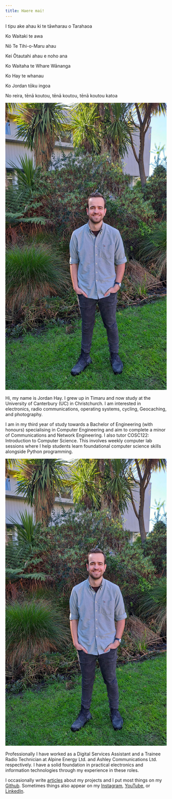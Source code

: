 ```yaml
---
title: Haere mai!
---
```


<link rel="stylesheet" type="text/css" href="css/index.css" />
<link rel="stylesheet" type="text/css" href="css/bee.css" />

<section id="pepeha">
    <p>I tipu ake ahau ki te tāwharau o Tarahaoa</p>
    <p>Ko Waitaki te awa</p>
    <p>Nō Te Tihi-o-Maru ahau</p>
    <p>Kei Ōtautahi ahau e noho ana</p>
    <p>Ko Waitaha te Whare Wānanga</p>
    <p>Ko Hay te whanau</p>
    <p>Ko Jordan tōku ingoa</p>
    <p>No reira, tēnā koutou, tēnā koutou, tēnā koutou katoa</p>
</section>

<img src="img/jordan.jpg" id="aside-profile" alt="Jordan stood in front of ECE at UC." />

<section id="introduction">
    <p>
        Hi, my name is Jordan Hay. I grew up in Timaru and now study at the University of Canterbury
        (UC) in Christchurch. I am interested in electronics, radio communications, operating 
        systems, cycling, Geocaching, and photography.
    </p>
    <p>
        I am in my third year of study towards a Bachelor of Engineering (with honours) specialising 
        in Computer Engineering and aim to complete a minor of Communications and Network 
        Engineering. I also tutor COSC122: Introduction to Computer Science. This involves weekly 
        computer lab sessions where I help students learn foundational computer science skills 
        alongside Python programming.
    </p>
    <img src="img/jordan.jpg" id="inline-profile" alt="Jordan stood in front of ECE at UC." />
    <p>
        Professionally I have worked as a Digital Services Assistant and a Trainee Radio Technician
        at Alpine Energy Ltd. and Ashley Communications Ltd. respectively. I have a solid foundation
        in practical electronics and information technologies through my experience in these roles.
    </p>
    <p>
        I occasionally write <a href="/articles">articles</a> about my projects and I put most 
        things on my <a href="https://github.com/JHay0112" target="_blank">Github</a>. Sometimes 
        things also appear on my 
        <a href="https://www.instagram.com/jordanhayphotos/" target="_blank">Instagram</a>,
        <a href="https://www.youtube.com/channel/UCGUPz4yMrsQyk95Z8ZwtMog" target="_blank">YouTube</a>,
        or <a href="https://www.linkedin.com/in/JHay0112/" target="_blank">LinkedIn</a>.
    </p>
</section>

<script src="js/bee.js"></script>